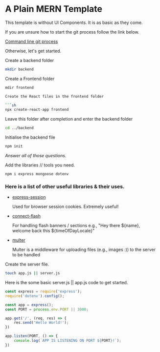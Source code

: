 # A Plain MERN Template
This template is without UI Components. It is as basic as they come.

If you are unsure how to start the git process follow the link below.

<a href="https://github.com/Code-By-Rob/Templates/blob/main/README.md#the-command-line-git-process">Command line git process</a>

Otherwise, let's get started.

Create a backend folder

```sh
mkdir backend
```
Create a Frontend folder

```sh
mdir frontend

Create the React files in the frontend folder

```sh
npx create-react-app frontend
```

Leave this folder after completion and enter the backend folder

```sh
cd ../backend
```

Initialise the backend file

```sh
npm init
```

*Answer all of those questions.*

Add the libraries // tools you need.

```sh
npm i express mongoose dotenv
```

<h3>Here is a list of other useful libraries & their uses.</h3>
<div>
    <ul>
        <li>
            <a href="expressjs.com/en/resources/middleware/session.html">express-session</a>
            <p>
                Used for browser session cookies. Extremely useful!
            </p>
        </li>
        <li>
            <a href="https://www.npmjs.com/package/connect-flash">connect-flash</a>
            <p>For handling flash banners / sections e.g., "Hey there ${name}, welcome back this ${timeOfDayLocale}"</p>
        </li>
        <li>
            <a href="https://www.npmjs.com/package/multer">multer</a>
            <p>Multer is a middleware for uploading files (e.g., images :)) to the server to be handled</p>
        </li>
        <!-- <li></li> -->
    </ul>
</div>

Create the server file.

```sh
touch app.js || server.js
```

Here is the some basic server.js || app.js code to get started.

```js
const express = require('express');
require('dotenv').config();

const app = express();
const PORT = process.env.PORT || 3000;

app.get('/', (req, res) => {
    res.send('Hello World!');
})

app.listen(PORT, () => {
    console.log(`APP IS LISTENING ON PORT ${PORT}!`);
})
```